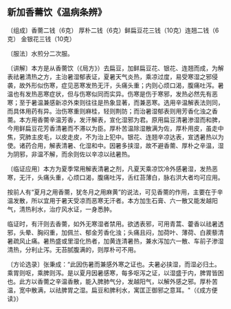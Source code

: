 ## 新加香薷饮《温病条辨》

〔组成〕香薷二钱（6克） 厚朴二钱（6克）鲜扁豆花三钱（10克）连翘二钱（6克） 金银花三钱（10克）

〔服法〕水煎分二次服。

〔讲解〕本方是从香薷饮（《局方》）去扁豆，加鲜扁豆花、银花、连翘而成，为解表祛暑清热之方，主治暑湿郁表证，夏暑天气炎热，乘凉过度，易受寒湿之邪侵袭，故外形似伤寒，症见恶寒发热无汗，头痛头重；内则心烦口渴，腹痛吐泻。暑温也有发热恶寒症状，但与伤寒似同而实异。伤寒是伤于寒邪，发热必然先有恶寒；至于暑温兼感新凉外束则往往是热象显著，而兼恶寒。选用辛温解表法则同，而具体用药有异。治伤寒重则麻桂，轻则荆防；而治暑湿郁表则用芳香化浊之香薷。本方用香薷辛温芳香，发汗解表，宣化湿邪为君。原用扁豆清暑渗湿而和脾，今用鲜扁豆花芳香清暑而不滞以为臣。厚朴苦温除湿散满为佐，厚朴用皮，虽走中焦，究肺主皮毛，以皮走皮，不为治上犯中。银花、连翘辛凉达表，宣透暑热以为使。诸药合用，解表清暑、化湿和中。因暑多挟湿，故不避香薷、厚朴之辛温，湿为阴邪，非温不解，而余则佐以辛凉以祛暑热。

〔临证应用〕本方为夏季常用解表清暑之剂，凡夏天乘凉饮冷外感暑湿，发热恶寒，无汗，头痛头重，心烦口渴，腹痛吐泻，舌红苔薄白，脉右洪大者均可应用。

按前人有“夏月之用香薷，犹冬月之用麻黄”的说法，可见香薷的作用，主要在于辛温发散，所以宜用于暑天受凉而恶寒无汗者。本方加生石膏、六一散又能发越阳气，清热利水，治疗风水证，一身悉肿。

临证时，有汗则去香薷，如外无寒湿者禁用。欲透表邪，可用青蒿、藿香以祛暑透邪，头晕、胸闷重，加佩兰、郁金芳香化浊；头痛且闷，加荷叶、薄荷、白蒺藜清暑疏风止痛。暑热盛或里湿化热者，加黄连清暑热，兼水泻加六一散、车前子渗湿清热，分利止泻。无苔腻腹满的，则厚朴可不用。

〔方论选录〕张秉成：“此因伤暑而兼感外寒之证也。夫暑必挟湿，而湿必归土。乘胃则呕，乘脾则泻。是以夏月因暑感寒，每多呕泻之证，以湿盛于内，脾胃皆困也。此方以香薷之辛温香散，能入脾肺气分，发越阳气，以解外感之邪。厚朴苦温，宽中散满，以祛脾胃之湿。扁豆和脾利水，寓匡正御邪之意耳。"（《成方便读》）
